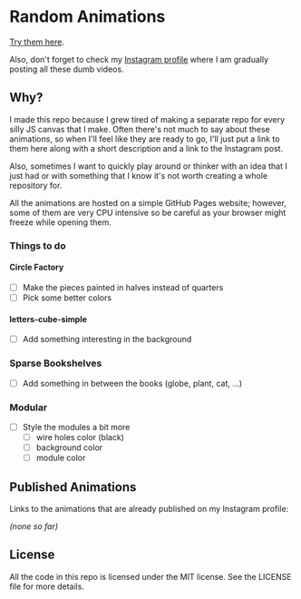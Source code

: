 # Random Animations

[Try them here](https://lorossi.github.io/random-animations).

Also, don't forget to check my [Instagram profile](https://www.instagram.com/lorossi97/) where I am gradually posting all these dumb videos.

## Why?

I made this repo because I grew tired of making a separate repo for every silly JS canvas that I make.
Often there's not much to say about these animations, so when I'll feel like they are ready to go, I'll just put a link to them here along with a short description and a link to the Instagram post.

Also, sometimes I want to quickly play around or thinker with an idea that I just had or with something that I know it's not worth creating a whole repository for.

All the animations are hosted on a simple GitHub Pages website; however, some of them are very CPU intensive so be careful as your browser might freeze while opening them.

### Things to do

#### Circle Factory

- [ ] Make the pieces painted in halves instead of quarters
- [ ] Pick some better colors

#### letters-cube-simple

- [ ] Add something interesting in the background

### Sparse Bookshelves

- [ ] Add something in between the books (globe, plant, cat, ...)

### Modular

- [ ] Style the modules a bit more
  - [ ] wire holes color (black)
  - [ ] background color
  - [ ] module color

## Published Animations

Links to the animations that are already published on my Instagram profile:

*(none so far)*

## License

All the code in this repo is licensed under the MIT license. See the LICENSE file for more details.
